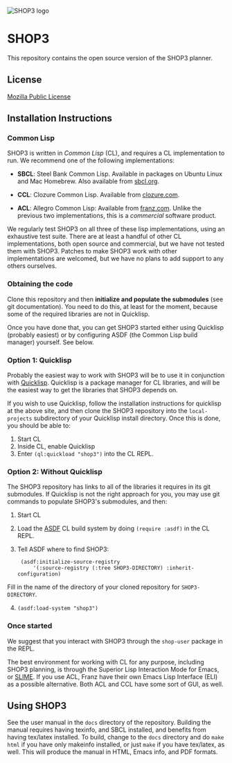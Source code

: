 
![SHOP3 logo](https://github.com/shop-planner/shop-master/raw/master/img/shop3-superclarendon-trattatello-small.png )

# SHOP3 

This repository contains the open source version of the SHOP3 planner.

## License

[Mozilla Public License](https://www.mozilla.org/en-US/MPL/)

<!-- Remember to add a pointer to the paper. -->

## Installation Instructions

### Common Lisp
SHOP3 is written in *Common Lisp* (CL),  and requires a CL
implementation to run.  We recommend one of the following
implementations:

* **SBCL**: Steel Bank Common Lisp.  Available in packages on Ubuntu
  Linux and Mac Homebrew.  Also available from [sbcl.org](https://sbcl.org).

* **CCL**: Clozure Common Lisp.  Available from
  [clozure.com](https://ccl.clozure.com).

* **ACL**: Allegro Common Lisp: Available from [franz.com](https://franz.com).
  Unlike the previous two implementations, this is a *commercial*
  software product.

We regularly test SHOP3 on all three of these lisp implementations,
using an exhaustive test suite.  There are at least a handful of
other CL implementations, both open source and commercial, but we have
not tested them with SHOP3.  Patches to make SHOP3 work with other
implementations are welcomed, but we have no plans to add support to
any others ourselves.

### Obtaining the code

Clone this repository and then **initialize and populate the
submodules** (see git documentation).  You need to do this, at least
for the moment, because some of the required libraries are not in
Quicklisp.

Once you have done that, you can get SHOP3 started either using
Quicklisp (probably easiest) or by configuring ASDF (the Common Lisp
build manager) yourself.  See below.

### Option 1: Quicklisp

Probably the easiest way to work with SHOP3 will be to use it in
conjunction with [Quicklisp](https://beta.quicklisp.org).  Quicklisp
is a package manager for CL libraries, and will be the easiest way to
get the libraries that SHOP3 depends on.

If you wish to use Quicklisp, follow the installation instructions for
quicklisp at the above site, and then clone the SHOP3 repository into
the `local-projects` subdirectory of your Quicklisp install
directory.  Once this is done, you should be able to:

1. Start CL
2. Inside CL, enable Quicklisp
3. Enter `(ql:quickload "shop3")` into the CL REPL.

### Option 2: Without Quicklisp

The SHOP3 repository has links to all of the libraries it requires in
its git submodules.  If Quicklisp is not the right approach for you,
you may use git commands to populate SHOP3's submodules, and then:

1. Start CL

2. Load the [ASDF](https://www.common-lisp.net/project/asdf/) CL build
   system by doing `(require :asdf)` in the CL REPL.

3. Tell ASDF where to find SHOP3:

        (asdf:initialize-source-registry
            '(:source-registry (:tree SHOP3-DIRECTORY) :inherit-configuration)

  
  Fill in the name of the directory of your cloned repository for `SHOP3-DIRECTORY`.

4. `(asdf:load-system "shop3")`

### Once started

We suggest that you interact with SHOP3 through the `shop-user`
package in the REPL.

The best environment for working with CL for any purpose, including
SHOP3 planning, is through the Superior Lisp Interaction Mode for
Emacs, or [SLIME](https://common-lisp.net/project/slime/).  If you use
ACL, Franz have their own Emacs Lisp Interface (ELI) as a possible
alternative.  Both ACL and CCL have some sort of GUI, as well.

## Using SHOP3

See the user manual in the `docs` directory of the repository.
Building the manual requires having texinfo, and SBCL installed, and
benefits from having tex/latex installed.  To build, change to the
`docs` directory and do `make html` if you have only makeinfo
installed, or just `make` if you have tex/latex, as well.  This will
produce the manual in HTML, Emacs info, and PDF formats.



<!--
Local Variables:
mode: markdown
End:
-->



<!--
Local Variables:
mode: markdown
End:
-->
